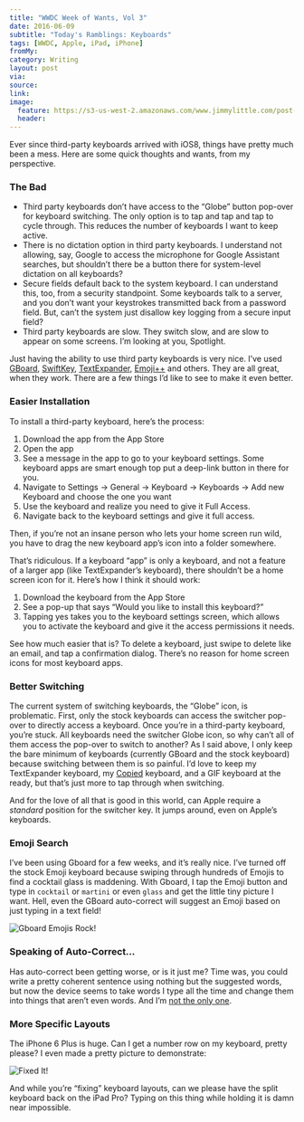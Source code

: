 ```yaml
---
title: "WWDC Week of Wants, Vol 3"
date: 2016-06-09
subtitle: "Today's Ramblings: Keyboards"
tags: [WWDC, Apple, iPad, iPhone]
fromMy: 
category: Writing
layout: post
via: 
source: 
link: 
image:
  feature: https://s3-us-west-2.amazonaws.com/www.jimmylittle.com/post-images/Googlevsstock.jpeg
  header:
---
```


Ever since third-party keyboards arrived with iOS8, things have pretty much been a mess. Here are some quick thoughts and wants, from my perspective.

<!-- more -->

### The Bad

*	Third party keyboards don’t have access to the “Globe” button pop-over for keyboard switching.  The only option is to tap and tap and tap to cycle through.  This reduces the number of keyboards I want to keep active.
*	There is no dictation option in third party keyboards.  I understand not allowing, say, Google to access the microphone for Google Assistant searches, but shouldn’t there be a button there for system-level dictation on all keyboards?
*	Secure fields default back to the system keyboard.  I can understand this, too, from a security standpoint.  Some keyboards talk to a server, and you don’t want your keystrokes transmitted back from a password field.  But, can’t the system just disallow key logging from a secure input field?
*	Third party keyboards are slow.  They switch slow, and are slow to appear on some screens.  I’m looking at you, Spotlight.


Just having the ability to use third party keyboards is very nice. I’ve used [GBoard][1], [SwiftKey][2], [TextExpander][3], [Emoji++][4] and others.  They are all great, when they work. There are a few things I’d like to see to make it even better.

### Easier Installation

To install a third-party keyboard, here’s the process:

1. Download the app from the App Store
2. Open the app
3. See a message in the app to go to your keyboard settings.  Some keyboard apps are smart enough top put a deep-link button in there for you.
4. Navigate to Settings -> General -> Keyboard -> Keyboards -> Add new Keyboard and choose the one you want
5. Use the keyboard and realize you need to give it Full Access.
6. Navigate back to the keyboard settings and give it full access.

Then, if you’re not an insane person who lets your home screen run wild, you have to drag the new keyboard app’s icon into a folder somewhere.

That’s ridiculous.  If a keyboard “app” is only a keyboard, and not a feature of a larger app (like TextExpander’s keyboard), there shouldn’t be a home screen icon for it.  Here’s how I think it should work:
	
1. Download the keyboard from the App Store  
2. See a pop-up that says “Would you like to install this keyboard?”
3. Tapping yes takes you to the keyboard settings screen, which allows you to activate the keyboard and give it the access permissions it needs.

See how much easier that is?  To delete a keyboard, just swipe to delete like an email, and tap a confirmation dialog.  There’s no reason for home screen icons for most keyboard apps.

### Better Switching

The current system of switching keyboards, the “Globe” icon, is problematic.  First, only the stock keyboards can access the switcher pop-over to directly access a keyboard.  Once you’re in a third-party keyboard, you’re stuck. All keyboards need the switcher Globe icon, so why can’t all of them access the pop-over to switch to another?  As I said above, I only keep the bare minimum of keyboards (currently GBoard and the stock keyboard) because switching between them is so painful.  I’d love to keep my TextExpander keyboard, my [Copied][5] keyboard, and a GIF keyboard at the ready, but that’s just more to tap through when switching.

And for the love of all that is good in this world, can Apple require a *standard* position for the switcher key.  It jumps around, even on Apple’s keyboards.

### Emoji Search

I’ve been using Gboard for a few weeks, and it’s really nice. I’ve turned off the stock Emoji keyboard because swiping through hundreds of Emojis to find a cocktail glass is maddening.  With Gboard, I tap the Emoji button and type in `cocktail` or `martini` or even `glass` and get the little tiny picture I want.  Hell, even the GBoard auto-correct will suggest an Emoji based on just typing in a text field!

![Gboard Emojis Rock!](https://s3-us-west-2.amazonaws.com/www.jimmylittle.com/post-images/Googlevsstock.jpeg)

### Speaking of Auto-Correct…

Has auto-correct been getting worse, or is it just me?  Time was, you could write a pretty coherent sentence using nothing but the suggested words, but now the device seems to take words I type all the time and change them into things that aren’t even words.  And I’m [not the only one][6].

### More Specific Layouts

The iPhone 6 Plus is huge.  Can I get a number row on my keyboard, pretty please? I even made a pretty picture to demonstrate:

![Fixed It!](https://s3-us-west-2.amazonaws.com/www.jimmylittle.com/post-images/Numberrowthereifixedit.png)

And while you’re “fixing” keyboard layouts, can we please have the split keyboard back on the iPad Pro?  Typing on this thing while holding it is damn near impossible.



[1]: https://appsto.re/us/syGebb.i?at=1001|3C5&ct=cocktailsandcoffee
[2]: https://appsto.re/us/qWsw2.i?at=1001|3C5&ct=cocktailsandcoffee
[3]: https://appsto.re/us/QLQR2.i?at=1001|3C5&ct=cocktailsandcoffee
[4]: https://appsto.re/us/3LMY2.i?at=1001|3C5&ct=cocktailsandcoffee
[5]: https://appsto.re/us/1e2I8.i?at=1001|3C5&ct=cocktailsandcoffee
[6]: https://twitter.com/SethMacFarlane/status/740320551848148992
